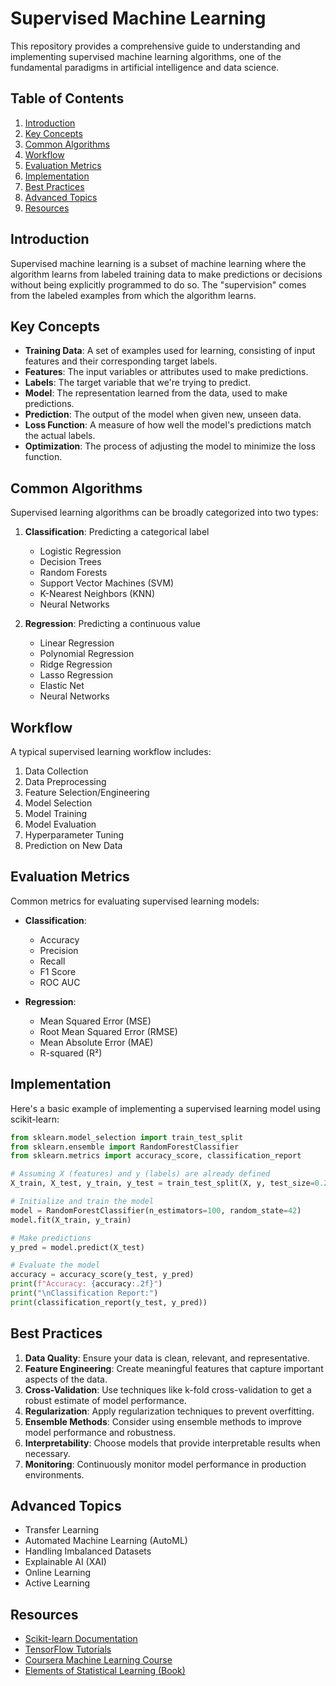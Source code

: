 # Supervised Machine Learning

This repository provides a comprehensive guide to understanding and implementing supervised machine learning algorithms, one of the fundamental paradigms in artificial intelligence and data science.

## Table of Contents

1. [Introduction](#introduction)
2. [Key Concepts](#key-concepts)
3. [Common Algorithms](#common-algorithms)
4. [Workflow](#workflow)
5. [Evaluation Metrics](#evaluation-metrics)
6. [Implementation](#implementation)
7. [Best Practices](#best-practices)
8. [Advanced Topics](#advanced-topics)
9. [Resources](#resources)

## Introduction

Supervised machine learning is a subset of machine learning where the algorithm learns from labeled training data to make predictions or decisions without being explicitly programmed to do so. The "supervision" comes from the labeled examples from which the algorithm learns.

## Key Concepts

- **Training Data**: A set of examples used for learning, consisting of input features and their corresponding target labels.
- **Features**: The input variables or attributes used to make predictions.
- **Labels**: The target variable that we're trying to predict.
- **Model**: The representation learned from the data, used to make predictions.
- **Prediction**: The output of the model when given new, unseen data.
- **Loss Function**: A measure of how well the model's predictions match the actual labels.
- **Optimization**: The process of adjusting the model to minimize the loss function.

## Common Algorithms

Supervised learning algorithms can be broadly categorized into two types:

1. **Classification**: Predicting a categorical label
   - Logistic Regression
   - Decision Trees
   - Random Forests
   - Support Vector Machines (SVM)
   - K-Nearest Neighbors (KNN)
   - Neural Networks

2. **Regression**: Predicting a continuous value
   - Linear Regression
   - Polynomial Regression
   - Ridge Regression
   - Lasso Regression
   - Elastic Net
   - Neural Networks

## Workflow

A typical supervised learning workflow includes:

1. Data Collection
2. Data Preprocessing
3. Feature Selection/Engineering
4. Model Selection
5. Model Training
6. Model Evaluation
7. Hyperparameter Tuning
8. Prediction on New Data

## Evaluation Metrics

Common metrics for evaluating supervised learning models:

- **Classification**:
  - Accuracy
  - Precision
  - Recall
  - F1 Score
  - ROC AUC

- **Regression**:
  - Mean Squared Error (MSE)
  - Root Mean Squared Error (RMSE)
  - Mean Absolute Error (MAE)
  - R-squared (R²)

## Implementation

Here's a basic example of implementing a supervised learning model using scikit-learn:

```python
from sklearn.model_selection import train_test_split
from sklearn.ensemble import RandomForestClassifier
from sklearn.metrics import accuracy_score, classification_report

# Assuming X (features) and y (labels) are already defined
X_train, X_test, y_train, y_test = train_test_split(X, y, test_size=0.2, random_state=42)

# Initialize and train the model
model = RandomForestClassifier(n_estimators=100, random_state=42)
model.fit(X_train, y_train)

# Make predictions
y_pred = model.predict(X_test)

# Evaluate the model
accuracy = accuracy_score(y_test, y_pred)
print(f"Accuracy: {accuracy:.2f}")
print("\nClassification Report:")
print(classification_report(y_test, y_pred))
```

## Best Practices

1. **Data Quality**: Ensure your data is clean, relevant, and representative.
2. **Feature Engineering**: Create meaningful features that capture important aspects of the data.
3. **Cross-Validation**: Use techniques like k-fold cross-validation to get a robust estimate of model performance.
4. **Regularization**: Apply regularization techniques to prevent overfitting.
5. **Ensemble Methods**: Consider using ensemble methods to improve model performance and robustness.
6. **Interpretability**: Choose models that provide interpretable results when necessary.
7. **Monitoring**: Continuously monitor model performance in production environments.

## Advanced Topics

- Transfer Learning
- Automated Machine Learning (AutoML)
- Handling Imbalanced Datasets
- Explainable AI (XAI)
- Online Learning
- Active Learning

## Resources

- [Scikit-learn Documentation](https://scikit-learn.org/stable/documentation.html)
- [TensorFlow Tutorials](https://www.tensorflow.org/tutorials)
- [Coursera Machine Learning Course](https://www.coursera.org/learn/machine-learning)
- [Elements of Statistical Learning (Book)](https://web.stanford.edu/~hastie/ElemStatLearn/)

